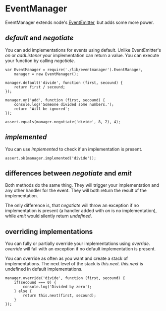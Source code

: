 EventManager
============

EventManager extends node's [EventEmitter](https://github.com/ry/node/blob/master/doc/api/events.markdown),
but adds some more power.

*default* and *negotiate*
-------------------------

You can add implementations for events using default. Unlike EventEmitter's
*on* or *addListener* your implementation can return a value. You can execute
your function by calling *negotiate*.

    var EventManager = require('./lib/eventmanager').EventManager,
        manager = new EventManager();
    
    manager.default('divide', function (first, secound) {
        return first / secound;
    });
    
    manager.on('add', function (first, secound) {
        console.log('Someone divided some numbers.');
        return 'Will be ignored';
    });
    
    assert.equals(manager.negotiate('divide', 8, 2), 4);

*implemented*
-------------

You can use *implemented* to check if an implementation is present.

    assert.ok(manager.implemented('divide'));

differences between *negotiate* and *emit*
------------------------------------------

Both methods do the same thing. They will trigger your implementation
and any other handler for the event. They will both return the result of
the implementation.

The only difference is, that *negotiate* will throw an exception if no
implementation is present (a handler added with *on* is no implementation),
while *emit* would silently return *undefined*.

overriding implementations
--------------------------

You can fully or partially override your implementations using *override*.
*override* will fail with an exception if no default implementation is present.

You can override as often as you want and create a stack of implementations.
The next level of the stack is *this.next*.
*this.next* is undefined in default implementations.

    manager.override('divide', function (first, secound) {
        if(secound === 0) {
            console.log('Divided by zero');
        } else {
            return this.next(first, secound);
        }
    });
